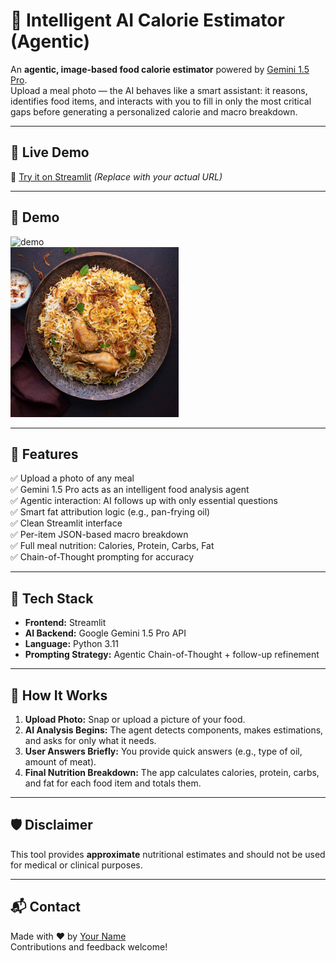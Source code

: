 # 🧠 Intelligent AI Calorie Estimator (Agentic)

An **agentic, image-based food calorie estimator** powered by [Gemini 1.5 Pro](https://deepmind.google/discover/blog/google-gemini-next-generation-models/).  
Upload a meal photo — the AI behaves like a smart assistant: it reasons, identifies food items, and interacts with you to fill in only the most critical gaps before generating a personalized calorie and macro breakdown.

---

## 📍 Live Demo

🔗 [Try it on Streamlit](https://your-app-url.streamlit.app) *(Replace with your actual URL)*

---

## 📸 Demo

![demo](demo_screenshot.png)  
![biriyani](biriyani.png)

---

## 🚀 Features

✅ Upload a photo of any meal  
✅ Gemini 1.5 Pro acts as an intelligent food analysis agent  
✅ Agentic interaction: AI follows up with only essential questions  
✅ Smart fat attribution logic (e.g., pan-frying oil)  
✅ Clean Streamlit interface  
✅ Per-item JSON-based macro breakdown  
✅ Full meal nutrition: Calories, Protein, Carbs, Fat  
✅ Chain-of-Thought prompting for accuracy  

---

## 🔧 Tech Stack

- **Frontend:** Streamlit  
- **AI Backend:** Google Gemini 1.5 Pro API  
- **Language:** Python 3.11  
- **Prompting Strategy:** Agentic Chain-of-Thought + follow-up refinement  

---

## 🧪 How It Works

1. **Upload Photo:** Snap or upload a picture of your food.
2. **AI Analysis Begins:** The agent detects components, makes estimations, and asks for only what it needs.
3. **User Answers Briefly:** You provide quick answers (e.g., type of oil, amount of meat).
4. **Final Nutrition Breakdown:** The app calculates calories, protein, carbs, and fat for each food item and totals them.

---

## 🛡️ Disclaimer

This tool provides **approximate** nutritional estimates and should not be used for medical or clinical purposes.

---

## 📬 Contact

Made with ❤️ by [Your Name](https://www.linkedin.com/in/your-profile)  
Contributions and feedback welcome!
